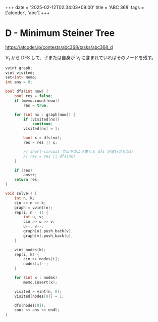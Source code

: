 +++
date = '2025-02-12T02:34:03+09:00'
title = 'ABC 368'
tags = ['atcoder', 'abc']
+++

# D - Minimum Steiner Tree

https://atcoder.jp/contests/abc368/tasks/abc368_d

$V_1$ から DFS して、子または自身が $V_i$ に含まれていればそのノードを残す。

```cpp
vvint graph;
vint visited;
set<int> memo;
int ans = 0;

bool dfs(int now) {
    bool res = false;
    if (memo.count(now))
        res = true;

    for (int nx : graph[now]) {
        if (visited[nx])
            continue;
        visited[nx] = 1;

        bool x = dfs(nx);
        res = res || x;

        // short-circuit で以下のよう書くと dfs が実行されない
        // res = res || dfs(nx)
    }

    if (res)
        ans++;
    return res;
}

void solve() {
    int n, k;
    cin >> n >> k;
    graph = vvint(n);
    rep(i, n - 1) {
        int u, v;
        cin >> u >> v;
        u--, v--;
        graph[u].push_back(v);
        graph[v].push_back(u);
    }

    vint nodes(k);
    rep(i, k) {
        cin >> nodes[i];
        nodes[i]--;
    }

    for (int x : nodes)
        memo.insert(x);

    visited = vint(n, 0);
    visited[nodes[0]] = 1;

    dfs(nodes[0]);
    cout << ans << endl;
}
```
